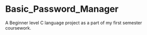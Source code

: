 # Basic_Password_Manager

A Beginner level C language project as a part of my first semester coursework.
